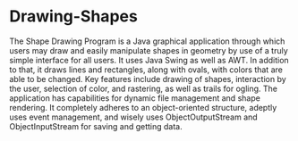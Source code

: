 # Drawing-Shapes
The Shape Drawing Program is a Java graphical application through which users may draw and easily manipulate shapes in geometry by use of a truly simple interface for all users. It uses Java Swing as well as AWT. In addition to that, it draws lines and rectangles, along with ovals, with colors that are able to be changed. Key features include drawing of shapes, interaction by the user, selection of color, and rastering, as well as trails for ogling. The application has capabilities for dynamic file management and shape rendering. It completely adheres to an object-oriented structure, adeptly uses event management, and wisely uses ObjectOutputStream and ObjectInputStream for saving and getting data.
